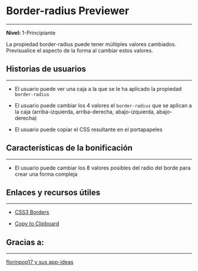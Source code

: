 # Border-radius Previewer
----
**Nivel:** 1-Principiante

La propiedad border-radius puede tener múltiples valores cambiados. Previsualice el aspecto de la forma al cambiar estos valores.


## Historias de usuarios

---

* El usuario puede ver una caja a la que se le ha aplicado la propiedad  `border-radius`

* El usuario puede cambiar los 4 valores el `border-radius` que se aplican a la caja (arriba-izquierda, arriba-derecha, abajo-izquierda, abajo-derecha)

* El usuario puede copiar el CSS resultante en el portapapeles


## Características de la bonificación
---

*  El usuario puede cambiar los 8 valores posibles del radio del borde para crear una forma compleja

## Enlaces y recursos útiles
---

* [CSS3 Borders](https://www.w3schools.com/css/css3_borders.asp "titulo")

* [Copy to Clipboard](https://www.w3schools.com/howto/howto_js_copy_clipboard.asp "titulo")

## Gracias a:
---
[florinpop17 y sus app-ideas](https://github.com/florinpop17/app-ideas "repositorio de app-ideas")
